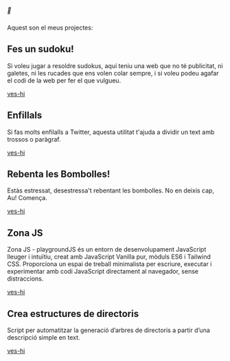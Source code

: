 ##### 👋

Aquest son el meus projectes:

## Fes un sudoku!

Si voleu jugar a resoldre sudokus, aquí teniu una web que no té publicitat, ni galetes, ni les rucades que ens volen colar sempre, i si voleu podeu agafar el codi de la web per fer el que vulgueu.

[ves-hi](https://vibracat.github.io/sudo/) 

## Enfillals

Si fas molts enfilalls a Twitter, aquesta utilitat t'ajuda a dividir un text amb trossos o paràgraf.

[ves-hi](https://vibracat.github.io/genera-240/)

## Rebenta les Bombolles!

Estàs estressat, desestressa't rebentant les bombolles. No en deixis cap, Au! Comença.

[ves-hi](https://vibracat.github.io/peta/)

## Zona JS

Zona JS - playgroundJS és un entorn de desenvolupament JavaScript lleuger i intuïtiu, creat amb JavaScript Vanilla pur, mòduls ES6 i Tailwind CSS. Proporciona un espai de treball minimalista per escriure, executar i experimentar amb codi JavaScript directament al navegador, sense distraccions.

[ves-hi](https://qmrcat.github.io/ZonaJS/)

## Crea estructures de directoris

Script per automatitzar la generació d’arbres de directoris a partir d’una descripció simple en text.

[ves-hi](https://qmrcat.github.io/create-directories/)

<!--
**qmrcat/qmrcat** is a ✨ _special_ ✨ repository because its `README.md` (this file) appears on your GitHub profile.

Here are some ideas to get you started:

- 🔭 I’m currently working on ...
- 🌱 I’m currently learning ...
- 👯 I’m looking to collaborate on ...
- 🤔 I’m looking for help with ...
- 💬 Ask me about ...
- 📫 How to reach me: ...
- 😄 Pronouns: ...
- ⚡ Fun fact: ...
-->
